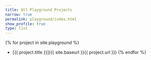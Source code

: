 ```yaml
---
title: All Playground Projects
narrow: true
permalink: playground/index.html
show_profile: true
type: list
---
```


{% for project in site.playground %}
- [{{ project.title }}]({{ site.baseurl }}{{ project.url }})
{% endfor %}
